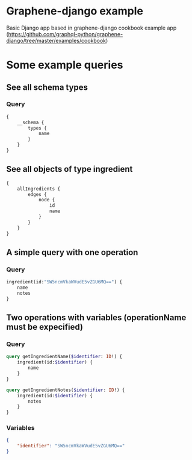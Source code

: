 # Graphene-django example

Basic Django app based in graphene-django cookbook example app (https://github.com/graphql-python/graphene-django/tree/master/examples/cookbook)

# Some example queries

## See all schema types
### Query
```graphql
{
    __schema {
        types {
            name
        }
    }
}
```

## See all objects of type ingredient
```graphql
{
    allIngredients {
        edges {
            node {
                id
                name
            }
        }
    }
}
```


## A simple query with one operation
### Query
```graphql
ingredient(id:"SW5ncmVkaWVudE5vZGU6MQ==") {
    name
    notes
}
```

## Two operations with variables (operationName must be expecified)
### Query
```graphql
query getIngredientName($identifier: ID!) {
    ingredient(id:$identifier) {
        name
    }
}

query getIngredientNotes($identifier: ID!) {
    ingredient(id:$identifier) {
        notes
    }
}
```
### Variables
```json
{
    "identifier": "SW5ncmVkaWVudE5vZGU6MQ=="
}
```

